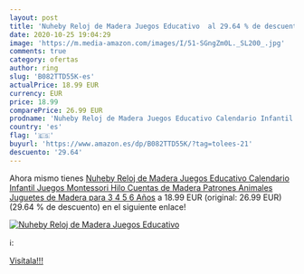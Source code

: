 ```yaml
---
layout: post
title: 'Nuheby Reloj de Madera Juegos Educativo  al 29.64 % de descuento'
date: 2020-10-25 19:04:29
image: 'https://m.media-amazon.com/images/I/51-SGngZm0L._SL200_.jpg'
comments: true
category: ofertas
author: ring
slug: 'B082TTD55K-es'
actualPrice: 18.99 EUR
currency: EUR
price: 18.99
comparePrice: 26.99 EUR
prodname: 'Nuheby Reloj de Madera Juegos Educativo Calendario Infantil Juegos Montessori Hilo Cuentas de Madera Patrones Animales Juguetes de Madera para 3 4 5 6 Años'
country: 'es'
flag: '🇪🇸'
buyurl: 'https://www.amazon.es/dp/B082TTD55K/?tag=tolees-21'
descuento: '29.64'
---
```


Ahora mismo tienes [Nuheby Reloj de Madera Juegos Educativo Calendario Infantil Juegos Montessori Hilo Cuentas de Madera Patrones Animales Juguetes de Madera para 3 4 5 6 Años](https://www.amazon.es/dp/B082TTD55K/?tag=tolees-21) a 18.99 EUR (original: 26.99 EUR) (29.64 %  de descuento) en el siguiente enlace!

[![Nuheby Reloj de Madera Juegos Educativo ](https://m.media-amazon.com/images/I/51-SGngZm0L._SL200_.jpg)](https://www.amazon.es/dp/B082TTD55K/?tag=tolees-21)

ℹ️:


[Visítala!!!](https://www.amazon.es/dp/B082TTD55K/?tag=tolees-21)
